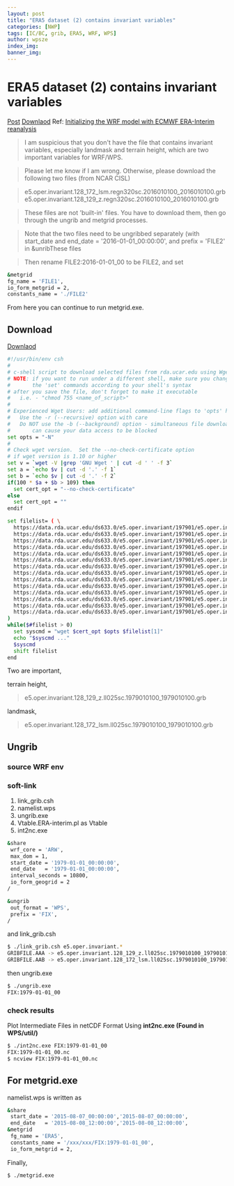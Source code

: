 ```yaml
---
layout: post
title: "ERA5 dataset (2) contains invariant variables"
categories: [NWP]
tags: [IC/BC, grib, ERA5, WRF, WPS]
author: wpsze
index_img: 
banner_img: 
---
```


# ERA5 dataset (2) contains invariant variables

[Post](https://forum.mmm.ucar.edu/threads/error-while-running-real-exe-with-era5-data-in-wrf-4-3-3.11500/)
[Downlaod](https://rda.ucar.edu/datasets/ds633.0/dataaccess/)
Ref: [Initializing the WRF model with ECMWF ERA-Interim reanalysis](https://dreambooker.site/2017/12/20/initializing-the-wrf-model-with-ecmwf-era-interim-reanalysis/#/plpy)

> I am suspicious that you don't have the file that contains invariant variables, especially landmask and terrain height, which are two important variables for WRF/WPS.

> Please let me know if I am wrong. Otherwise, please download the following two files (from NCAR CISL)

> e5.oper.invariant.128_172_lsm.regn320sc.2016010100_2016010100.grb
> e5.oper.invariant.128_129_z.regn320sc.2016010100_2016010100.grb


> These files are not 'built-in' files. You have to download them, then go through the ungrib and metgrid processes.

> Note that the two files need to be ungribbed separately (with start_date and end_date = '2016-01-01_00:00:00', and prefix = 'FILE2' in &unribThese files

> Then rename FILE2:2016-01-01_00 to be FILE2, and set
```sh
&metgrid
fg_name = 'FILE1',
io_form_metgrid = 2,
constants_name = './FILE2'
```
From here you can continue to run metgrid.exe.

## Download
[Downlaod](https://rda.ucar.edu/datasets/ds633.0/dataaccess/)

```sh
#!/usr/bin/env csh
#
# c-shell script to download selected files from rda.ucar.edu using Wget
# NOTE: if you want to run under a different shell, make sure you change
#       the 'set' commands according to your shell's syntax
# after you save the file, don't forget to make it executable
#   i.e. - "chmod 755 <name_of_script>"
#
# Experienced Wget Users: add additional command-line flags to 'opts' here
#   Use the -r (--recursive) option with care
#   Do NOT use the -b (--background) option - simultaneous file downloads
#       can cause your data access to be blocked
set opts = "-N"
#
# Check wget version.  Set the --no-check-certificate option
# if wget version is 1.10 or higher
set v = `wget -V |grep 'GNU Wget ' | cut -d ' ' -f 3`
set a = `echo $v | cut -d '.' -f 1`
set b = `echo $v | cut -d '.' -f 2`
if(100 * $a + $b > 109) then
  set cert_opt = "--no-check-certificate"
else
  set cert_opt = ""
endif

set filelist= ( \
  https://data.rda.ucar.edu/ds633.0/e5.oper.invariant/197901/e5.oper.invariant.128_026_cl.ll025sc.1979010100_1979010100.grb  \
  https://data.rda.ucar.edu/ds633.0/e5.oper.invariant/197901/e5.oper.invariant.128_027_cvl.ll025sc.1979010100_1979010100.grb  \
  https://data.rda.ucar.edu/ds633.0/e5.oper.invariant/197901/e5.oper.invariant.128_028_cvh.ll025sc.1979010100_1979010100.grb  \
  https://data.rda.ucar.edu/ds633.0/e5.oper.invariant/197901/e5.oper.invariant.128_029_tvl.ll025sc.1979010100_1979010100.grb  \
  https://data.rda.ucar.edu/ds633.0/e5.oper.invariant/197901/e5.oper.invariant.128_030_tvh.ll025sc.1979010100_1979010100.grb  \
  https://data.rda.ucar.edu/ds633.0/e5.oper.invariant/197901/e5.oper.invariant.128_043_slt.ll025sc.1979010100_1979010100.grb  \
  https://data.rda.ucar.edu/ds633.0/e5.oper.invariant/197901/e5.oper.invariant.128_074_sdfor.ll025sc.1979010100_1979010100.grb  \
  https://data.rda.ucar.edu/ds633.0/e5.oper.invariant/197901/e5.oper.invariant.128_129_z.ll025sc.1979010100_1979010100.grb  \
  https://data.rda.ucar.edu/ds633.0/e5.oper.invariant/197901/e5.oper.invariant.128_160_sdor.ll025sc.1979010100_1979010100.grb  \
  https://data.rda.ucar.edu/ds633.0/e5.oper.invariant/197901/e5.oper.invariant.128_161_isor.ll025sc.1979010100_1979010100.grb  \
  https://data.rda.ucar.edu/ds633.0/e5.oper.invariant/197901/e5.oper.invariant.128_162_anor.ll025sc.1979010100_1979010100.grb  \
  https://data.rda.ucar.edu/ds633.0/e5.oper.invariant/197901/e5.oper.invariant.128_163_slor.ll025sc.1979010100_1979010100.grb  \
  https://data.rda.ucar.edu/ds633.0/e5.oper.invariant/197901/e5.oper.invariant.128_172_lsm.ll025sc.1979010100_1979010100.grb  \
  https://data.rda.ucar.edu/ds633.0/e5.oper.invariant/197901/e5.oper.invariant.228_007_dl.ll025sc.1979010100_1979010100.grb  \
)
while($#filelist > 0)
  set syscmd = "wget $cert_opt $opts $filelist[1]"
  echo "$syscmd ..."
  $syscmd
  shift filelist
end
```
Two are important,

terrain height,
> e5.oper.invariant.128_129_z.ll025sc.1979010100_1979010100.grb

landmask,
> e5.oper.invariant.128_172_lsm.ll025sc.1979010100_1979010100.grb

## Ungrib

### source WRF env

### soft-link
1. link_grib.csh
2. namelist.wps
3. ungrib.exe
4. Vtable.ERA-interim.pl as Vtable
5. int2nc.exe

```sh
&share
 wrf_core = 'ARW',
 max_dom = 1,
 start_date = '1979-01-01_00:00:00',
 end_date   = '1979-01-01_00:00:00',
 interval_seconds = 10800,
 io_form_geogrid = 2
/

&ungrib
 out_format = 'WPS',
 prefix = 'FIX',
/
```
and link_grib.csh

```sh
$ ./link_grib.csh e5.oper.invariant.*
GRIBFILE.AAA -> e5.oper.invariant.128_129_z.ll025sc.1979010100_1979010100.grb
GRIBFILE.AAB -> e5.oper.invariant.128_172_lsm.ll025sc.1979010100_1979010100.grb
```

then ungrib.exe

```sh
$ ./ungrib.exe
FIX:1979-01-01_00
```

### check results
Plot Intermediate Files in netCDF Format
Using **int2nc.exe (Found in WPS/util/)**
```sh
$ ./int2nc.exe FIX:1979-01-01_00
FIX:1979-01-01_00.nc
$ ncview FIX:1979-01-01_00.nc
```

## For metgrid.exe

namelist.wps is written as

```sh
&share
 start_date = '2015-08-07_00:00:00','2015-08-07_00:00:00',
 end_date   = '2015-08-08_12:00:00','2015-08-08_12:00:00',
&metgrid
 fg_name = 'ERA5',
 constants_name = '/xxx/xxx/FIX:1979-01-01_00',
 io_form_metgrid = 2,
```

Finally,
```sh
$ ./metgrid.exe
```

